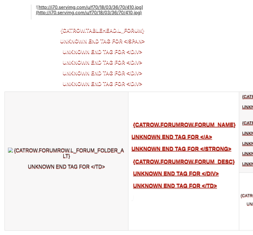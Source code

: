 > ![http://i70.servimg.com/u/f70/18/03/36/70/410.jpg](http://i70.servimg.com/u/f70/18/03/36/70/410.jpg)
> ```
 <!-- BEGIN catrow -->
<!-- BEGIN tablehead -->

<div id="cat-120933" class="category">
<div class="h2wrap">
<div class="h2left">
<div class="h2right">
<div class="h2center">
<span class="tieude">{catrow.tablehead.L_FORUM}

Unknown end tag for &lt;/span&gt;





Unknown end tag for &lt;/div&gt;




Unknown end tag for &lt;/div&gt;




Unknown end tag for &lt;/div&gt;




Unknown end tag for &lt;/div&gt;





<!-- END tablehead -->
<!-- BEGIN forumrow -->
<table class="forums" cellspacing="0" style="display: table;">
<tbody>
<tr id="forum-120937" class="forum">
<td rowspan="3" class="c_mark">
<img title="{catrow.forumrow.L_FORUM_FOLDER_ALT}" src="{catrow.forumrow.FORUM_FOLDER_IMG}" alt="{catrow.forumrow.L_FORUM_FOLDER_ALT}" class="forumicon" id="forum_statusicon_2" alt="">


Unknown end tag for &lt;/td&gt;


<td rowspan="2" class="c_forum">
<strong><a href="{catrow.forumrow.U_VIEWFORUM}" class="forumtitle">{catrow.forumrow.FORUM_NAME}

Unknown end tag for &lt;/a&gt;



Unknown end tag for &lt;/strong&gt;


<div>{catrow.forumrow.FORUM_DESC}

Unknown end tag for &lt;/div&gt;




Unknown end tag for &lt;/td&gt;



<td colspan="3" class="c_last">
<div class="avs"><span>
<!-- BEGIN switch_topic_title -->
<a href="{catrow.forumrow.U_LATEST_TOPIC}" title="{catrow.forumrow.LATEST_TOPIC_TITLE}">{catrow.forumrow.LATEST_TOPIC_NAME}

Unknown end tag for &lt;/a&gt;

<br />
<!-- END switch_topic_title -->
{catrow.forumrow.USER_LAST_POST}


Unknown end tag for &lt;/span&gt;



Unknown end tag for &lt;/div&gt;






Unknown end tag for &lt;/td&gt;




Unknown end tag for &lt;/tr&gt;



<tr class="c_info">

<td class="c_info-t">Chủ đề: {catrow.forumrow.TOPICS}

Unknown end tag for &lt;/td&gt;


<td class="c_info-r">Số bài: {catrow.forumrow.POSTS}

Unknown end tag for &lt;/td&gt;




Unknown end tag for &lt;/tr&gt;

               <tr>
<td colspan="4" class="c_subforum">
<!-- BEGIN switch_moderators_links -->
{catrow.forumrow.switch_moderators_links.L_MODERATOR}{catrow.forumrow.switch_moderators_links.MODERATORS}
<!-- END switch_moderators_links -->


Unknown end tag for &lt;/td&gt;




Unknown end tag for &lt;/tr&gt;










Unknown end tag for &lt;/tbody&gt;



Unknown end tag for &lt;/table&gt;


<div class="c_repeat">
<div class="c_left">


Unknown end tag for &lt;/div&gt;


<div class="c_right">

Unknown end tag for &lt;/div&gt;




Unknown end tag for &lt;/div&gt;




<!-- END forumrow -->
<!-- BEGIN catfoot -->

<!-- END catfoot -->

<!-- BEGIN tablefoot -->


Unknown end tag for &lt;/div&gt;


<!-- END tablefoot -->


<!-- END catrow -->
<style>
body, html {
background: #fff;
}
.h2wrap {
background: url(http://i16.servimg.com/u/f16/18/03/36/70/h2m10.png) repeat-x;
height: 63px;
margin: 0 65px -15px!important;
}
.category {
margin: 10px 0 0;
}
#socialnetworks img:hover {
filter: alpha(opacity=100);
margin-left: 30px;
opacity: 1;
padding-top: 7px;
}
.h2left {
background: url(http://i16.servimg.com/u/f16/18/03/36/70/h2l10.png) no-repeat top left;
height: 63px;
margin-left: -125px!important;
}
.h2right {
background: url(http://i16.servimg.com/u/f16/18/03/36/70/h2r10.png) no-repeat right top;
height: 63px;
margin-right: -125px!important;
}
.h2center {
color: white;
font-family: "Mountains of Christmas", arial;
font-size: 16px;
font-weight: 700;
height: 48px;
padding-top: 12px;
text-align: center;
text-shadow: 0 2px #991911;
text-transform: uppercase;
}
td, th {
border: 1px solid #dcdcdc;
}
#portal h2, #portal_foot h2, .category h2, .topic h2, thead th {
color: white;
font-size: 100%;
font-weight: 700;
}
.c_mark {
background: url(http://i16.servimg.com/u/f16/18/03/36/70/catrep10.png) repeat-x top #F8F7F7;
text-align: center;
width: 1%;
}
td.c_last {
background: url(http://i16.servimg.com/u/f16/18/03/36/70/catrep10.png) repeat-x top #F8F7F7;
font-size: 85%;
}
.c_mark img {
display: block;
margin: auto;
}
.c_forum {
color: #6E6E6E;
font-size: 80%;
padding-top: 5px;
width: 60%;
}
strong, b {
font-weight: bold;
}
.c_forum strong a {
font-size: 135%;
}
.c_forum strong a, .c_last strong a {
-moz-border-radius: 5px;
-moz-box-shadow: 0 1px 2px #e4e3e3;
-webkit-box-shadow: 0 1px 2px #E4E3E3;
background: white;
border-radius: 5px;
box-shadow: 0 1px 2px #E4E3E3;
color: #BB2E20;
padding: 0 5px;
position: relative;
z-index: 3;
}
td.c_forum div {
padding-left: 5px;
padding-top: 3px;
}

td.c_last {
background: url(http://i16.servimg.com/u/f16/18/03/36/70/catrep10.png) repeat-x top #F8F7F7;
font-size: 85%;
}
.c_last {
line-height: 1.4;
min-width: 300px;
width: 30%;
}
td.c_info-r, td.c_info-t, td.c_info-v {
font-size: 80%;
padding: 5px;
text-align: center;
}
td.c_subforum {
background: url(http://i16.servimg.com/u/f16/18/03/36/70/catrep10.png) repeat-x top #F8F7F7;
color: #BB2E20;
font-size: 80%;
font-style: italic;
}
td.c_subforum strong {
color: #3D485B;
}
div.c_repeat {
background: url(http://i16.servimg.com/u/f16/18/03/36/70/footcm10.png) repeat-x top center;
height: 35px;
margin: -15px 42px 0;
}
div.c_left {
background: url(http://i16.servimg.com/u/f16/18/03/36/70/footl10.png) no-repeat top center;
float: left;
height: 35px;
margin-left: -61px;
width: 61px;
z-index: 2;
}
div.c_right {
background: url(http://i16.servimg.com/u/f16/18/03/36/70/footr10.png) no-repeat top center;
float: right;
height: 35px;
margin-right: -61px;
width: 61px;
z-index: 2;
}
td {
background: url(http://i16.servimg.com/u/f16/18/03/36/70/catrep10.png) repeat-x top;
color: #333;
padding: 5px 10px;
}


Unknown end tag for &lt;/style&gt;


```